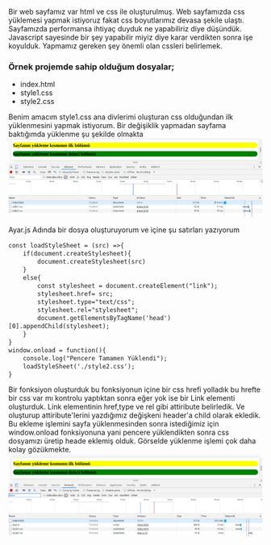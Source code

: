 Bir web sayfamız var html ve css ile oluşturulmuş. Web sayfamızda css yüklemesi yapmak istiyoruz fakat css boyutlarımız devasa şekile ulaştı. Sayfamızda performansa ihtiyaç duyduk ne yapabiliriz diye düşündük. Javascript sayesinde bir şey yapabilir miyiz diye karar verdikten sonra işe koyulduk.
Yapmamız gereken şey önemli olan cssleri belirlemek.
### Örnek projemde sahip olduğum dosyalar;
* index.html
* style1.css
* style2.css

Benim amacım style1.css ana divlerimi oluşturan css olduğundan ilk yüklenmesini yapmak istiyorum. Bir değişiklik yapmadan sayfama baktığımda yüklenme şu şekilde olmakta
![Normal Html Css Load](https://raw.githubusercontent.com/basyusuf/basyusuf.github.io/master/_posts/NormalhalCropped.png)

Ayar.js Adında bir dosya oluşturuyorum ve içine şu satırları yazıyorum
```
const loadStyleSheet = (src) =>{
    if(document.createStylesheet){
        document.createStylesheet(src)
    }
    else{
        const stylesheet = document.createElement("link");
        stylesheet.href= src;
        stylesheet.type="text/css";
        stylesheet.rel="stylesheet";
        document.getElementsByTagName('head')[0].appendChild(stylesheet);
    }
}
window.onload = function(){
    console.log("Pencere Tamamen Yüklendi");
    loadStyleSheet('./style2.css');
}
```
Bir fonksiyon oluşturduk bu fonksiyonun içine bir css hrefi yolladık bu hrefte bir css var mı kontrolu yaptıktan sonra eğer yok ise bir Link elementi oluşturduk. Link elementinin href,type ve rel gibi attiribute belirledik. Ve oluşturup attiribute'lerini yazdığımız değişkeni header'a child olarak ekledik. Bu ekleme işlemini sayfa yüklenmesinden sonra istediğimiz için window.onload fonksiyonuna yani pencere yüklendikten sonra css dosyamızı üretip heade eklemiş olduk. Görselde yüklenme işlemi çok daha kolay gözükmekte.
![Critical Render Path](https://raw.githubusercontent.com/basyusuf/basyusuf.github.io/master/_posts/RenderedCrop.png)
